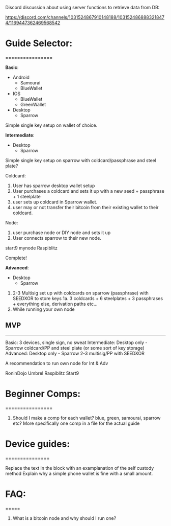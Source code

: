 Discord discussion about using server functions to retrieve data from DB:

https://discord.com/channels/1031524867910148188/1031524868883218474/1169447362469568542

# Guide Selector:
================

**Basic**:

- Android
    - Samourai
    - BlueWallet
- IOS
    - BlueWallet
    - GreenWallet
- Desktop 
    - Sparrow

Simple single key setup on wallet of choice.
    

**Intermediate**:

- Desktop 
    - Sparrow

Simple single key setup on sparrow with coldcard/passphrase and steel plate?

Coldcard:

1. User has sparrow desktop wallet setup
2. User purchases a coldcard and sets it up with a new seed  + passphrase + 1 steelplate
4. user sets up coldcard in Sparrow wallet. 
5. user may or not transfer their bitcoin from their existing wallet to their coldcard.

Node:

1. user purchase node or DIY node and sets it up
2. User connects sparrow to their new node.

start9 
mynode
Raspiblitz

Complete!




**Advanced**:

- Desktop 
    - Sparrow

1. 2-3 Multisig set up with coldcards on sparrow (passphrase) with SEEDXOR to store keys
1a. 3 coldcards + 6 steelplates + 3 passphrases + everything else, derivation paths etc...  
2. While running your own node

## MVP
------
Basic: 3 devices, single sign, no sweat
Intermediate: Desktop only - Sparrow coldcard/PP and steel plate (or some sort of key storage)
Advanced: Desktop only - Sparrow 2-3 multisig/PP with SEEDXOR 

A recommendation to run own node for Int & Adv 

RoninDojo
Umbrel
Raspiblitz
Start9

# Beginner Comps:
================

 1. Should I make a comp for each wallet? blue, green, samourai, sparrow etc? 
 More specifically one comp in a file for the actual guide


# Device guides:
===============

Replace the text in the block with an examplanation of the self custody method
Explain why a simple phone wallet is fine with a small amount.


# FAQ:
=====

1. What is a bitcoin node and why should I run one?
